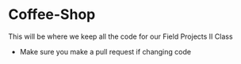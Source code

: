 # Coffee-Shop

This will be where we keep all the code for our Field Projects II Class

- Make sure you make a pull request if changing code
